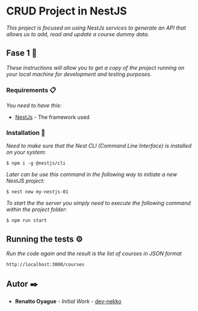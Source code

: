 # CRUD Project in NestJS

_This project is focused on using NestJs services to generate an API that allows us to add, read and update a course dummy data._

## Fase 1 🚀

_These instructions will allow you to get a copy of the project running on your local machine for development and testing purposes._

### Requirements 📋

_You need to have this:_

- [NestJs](https://docs.nestjs.com/) - The framework used

### Installation 🔧

_Need to make sure that the Nest CLI (Command Line Interface) is installed on your system:_

```
$ npm i -g @nestjs/cli
```

_Later can be use this command in the following way to initiate a new NestJS project:_

```
$ nest new my-nestjs-01
```

_To start the the server you simply need to execute the following command within the project folder:_

```
$ npm run start
```

## Running the tests ⚙️

_Run the code again and the result is the list of courses in JSON format_

```
http://localhost:3000/courses
```

## Autor ✒️

- **Renatto Oyague** - _Initial Work_ - [dev-nekko](https://github.com/dev-nekko)
